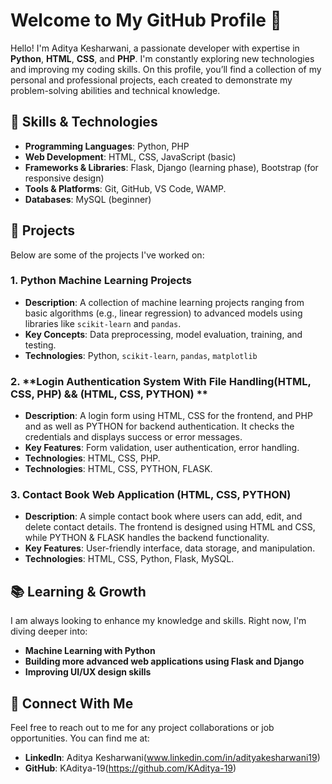 # Welcome to My GitHub Profile 👋

Hello! I'm Aditya Kesharwani, a passionate developer with expertise in **Python**, **HTML**, **CSS**, and **PHP**. I'm constantly exploring new technologies and improving my coding skills.
On this profile, you’ll find a collection of my personal and professional projects, each created to demonstrate my problem-solving abilities and technical knowledge.

## 🚀 Skills & Technologies

- **Programming Languages**: Python, PHP
- **Web Development**: HTML, CSS, JavaScript (basic)
- **Frameworks & Libraries**: Flask, Django (learning phase), Bootstrap (for responsive design)
- **Tools & Platforms**: Git, GitHub, VS Code, WAMP.
- **Databases**: MySQL (beginner)

## 🌟 Projects

Below are some of the projects I've worked on:

### 1. **Python Machine Learning Projects**
   - **Description**: A collection of machine learning projects ranging from basic algorithms (e.g., linear regression) to advanced models using libraries like `scikit-learn` and `pandas`.
   - **Key Concepts**: Data preprocessing, model evaluation, training, and testing.
   - **Technologies**: Python, `scikit-learn`, `pandas`, `matplotlib`

### 2. **Login Authentication System With File Handling(HTML, CSS, PHP) && (HTML, CSS, PYTHON) **
   - **Description**: A login form using HTML, CSS for the frontend, and PHP and as well as PYTHON for backend authentication. It checks the credentials and displays success or error messages.
   - **Key Features**: Form validation, user authentication, error handling.
   - **Technologies**: HTML, CSS, PHP.
   - **Technologies**: HTML, CSS, PYTHON, FLASK.

### 3. **Contact Book Web Application (HTML, CSS, PYTHON)**
   - **Description**: A simple contact book where users can add, edit, and delete contact details. The frontend is designed using HTML and CSS, while PYTHON & FLASK handles the backend functionality.
   - **Key Features**: User-friendly interface, data storage, and manipulation.
   - **Technologies**: HTML, CSS, Python, Flask, MySQL.

## 📚 Learning & Growth

I am always looking to enhance my knowledge and skills. Right now, I'm diving deeper into:
- **Machine Learning with Python**
- **Building more advanced web applications using Flask and Django**
- **Improving UI/UX design skills**

## 🔗 Connect With Me

Feel free to reach out to me for any project collaborations or job opportunities. You can find me at:

- **LinkedIn**: Aditya Kesharwani(www.linkedin.com/in/adityakesharwani19)
- **GitHub**: KAditya-19(https://github.com/KAditya-19)

